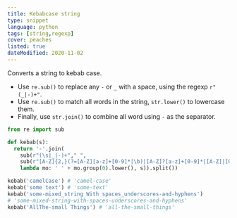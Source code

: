 ```yaml
---
title: Kebabcase string
type: snippet
language: python
tags: [string,regexp]
cover: peaches
listed: true
dateModified: 2020-11-02
---
```


Converts a string to kebab case.

- Use `re.sub()` to replace any `-` or `_` with a space, using the regexp `r"(_|-)+"`.
- Use `re.sub()` to match all words in the string, `str.lower()` to lowercase them.
- Finally, use `str.join()` to combine all word using `-` as the separator.

```py
from re import sub

def kebab(s):
  return '-'.join(
    sub(r"(\s|_|-)+"," ",
    sub(r"[A-Z]{2,}(?=[A-Z][a-z]+[0-9]*|\b)|[A-Z]?[a-z]+[0-9]*|[A-Z]|[0-9]+",
    lambda mo: ' ' + mo.group(0).lower(), s)).split())

kebab('camelCase') # 'camel-case'
kebab('some text') # 'some-text'
kebab('some-mixed_string With spaces_underscores-and-hyphens')
# 'some-mixed-string-with-spaces-underscores-and-hyphens'
kebab('AllThe-small Things') # 'all-the-small-things'
```
